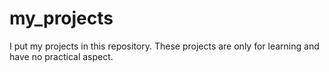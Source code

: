 # my_projects
I put my projects in this repository. These projects are only for learning and have no practical aspect.
